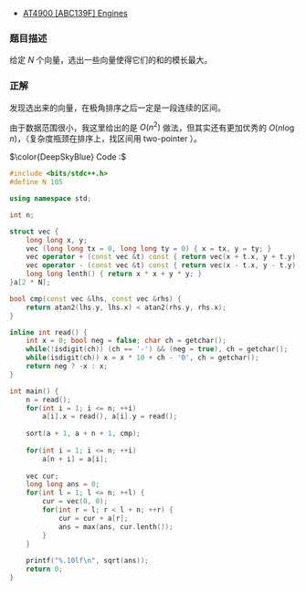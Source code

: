 - [AT4900 [ABC139F] Engines](https://www.luogu.com.cn/problem/AT4900)

### 题目描述

给定 $N$ 个向量，选出一些向量使得它们的和的模长最大。

### 正解

发现选出来的向量，在极角排序之后一定是一段连续的区间。

由于数据范围很小，我这里给出的是 $O(n^2)$ 做法，但其实还有更加优秀的 $O(n \log n)$，（复杂度瓶颈在排序上，找区间用 two-pointer ）。

$\color{DeepSkyBlue} Code :$

```cpp
#include <bits/stdc++.h>
#define N 105

using namespace std;

int n;

struct vec {
	long long x, y;
	vec (long long tx = 0, long long ty = 0) { x = tx, y = ty; }
	vec operator + (const vec &t) const { return vec(x + t.x, y + t.y); }
	vec operator - (const vec &t) const { return vec(x - t.x, y - t.y); }
	long long lenth() { return x * x + y * y; }
}a[2 * N];

bool cmp(const vec &lhs, const vec &rhs) {
	return atan2(lhs.y, lhs.x) < atan2(rhs.y, rhs.x);
}

inline int read() {
	int x = 0; bool neg = false; char ch = getchar();
	while(!isdigit(ch)) (ch == '-') && (neg = true), ch = getchar();
	while(isdigit(ch)) x = x * 10 + ch - '0', ch = getchar();
	return neg ? -x : x;
}

int main() {
	n = read();
	for(int i = 1; i <= n; ++i)
		a[i].x = read(), a[i].y = read();
	
	sort(a + 1, a + n + 1, cmp);
	
	for(int i = 1; i <= n; ++i)
		a[n + i] = a[i];
	
	vec cur;
	long long ans = 0;
	for(int l = 1; l <= n; ++l) {
		cur = vec(0, 0);
		for(int r = l; r < l + n; ++r) {
			cur = cur + a[r];
			ans = max(ans, cur.lenth());
		}
	}
	
	printf("%.10lf\n", sqrt(ans));
	return 0;
}
```
